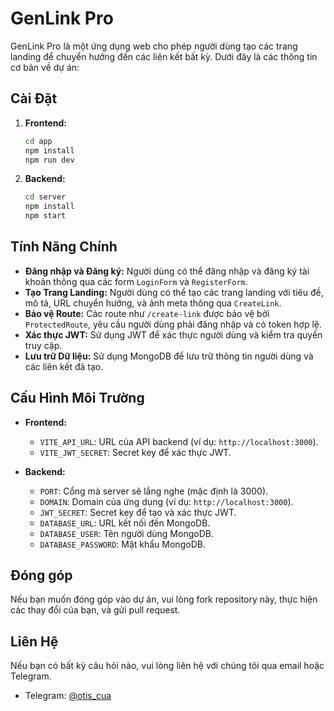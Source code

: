 # GenLink Pro

GenLink Pro là một ứng dụng web cho phép người dùng tạo các trang landing để chuyển hướng đến các liên kết bất kỳ. Dưới đây là các thông tin cơ bản về dự án:

## Cài Đặt

1. **Frontend:**
   ```bash
   cd app
   npm install
   npm run dev
   ```

2. **Backend:**
   ```bash
   cd server
   npm install
   npm start
   ```

## Tính Năng Chính

- **Đăng nhập và Đăng ký:** Người dùng có thể đăng nhập và đăng ký tài khoản thông qua các form `LoginForm` và `RegisterForm`.
- **Tạo Trang Landing:** Người dùng có thể tạo các trang landing với tiêu đề, mô tả, URL chuyển hướng, và ảnh meta thông qua `CreateLink`.
- **Bảo vệ Route:** Các route như `/create-link` được bảo vệ bởi `ProtectedRoute`, yêu cầu người dùng phải đăng nhập và có token hợp lệ.
- **Xác thực JWT:** Sử dụng JWT để xác thực người dùng và kiểm tra quyền truy cập.
- **Lưu trữ Dữ liệu:** Sử dụng MongoDB để lưu trữ thông tin người dùng và các liên kết đã tạo.

## Cấu Hình Môi Trường

- **Frontend:**
  - `VITE_API_URL`: URL của API backend (ví dụ: `http://localhost:3000`).
  - `VITE_JWT_SECRET`: Secret key để xác thực JWT.

- **Backend:**
  - `PORT`: Cổng mà server sẽ lắng nghe (mặc định là 3000).
  - `DOMAIN`: Domain của ứng dụng (ví dụ: `http://localhost:3000`).
  - `JWT_SECRET`: Secret key để tạo và xác thực JWT.
  - `DATABASE_URL`: URL kết nối đến MongoDB.
  - `DATABASE_USER`: Tên người dùng MongoDB.
  - `DATABASE_PASSWORD`: Mật khẩu MongoDB.

## Đóng góp

Nếu bạn muốn đóng góp vào dự án, vui lòng fork repository này, thực hiện các thay đổi của bạn, và gửi pull request.

## Liên Hệ

Nếu bạn có bất kỳ câu hỏi nào, vui lòng liên hệ với chúng tôi qua email hoặc Telegram.

- Telegram: [@otis_cua](https://t.me/otis_cua)
